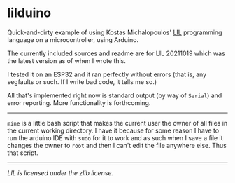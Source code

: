 # lilduino

Quick-and-dirty example of using Kostas Michalopoulos' [LIL] programming language
on a microcontroller, using Arduino.

The currently included sources and readme are for LIL 20211019 which was the latest version as of when I wrote this.

I tested it on an ESP32 and it ran perfectly without errors (that is, any segfaults or such. If I write bad code, it tells me so.)

All that's implemented right now is standard output (by way of `Serial`) and error reporting.
More functionality is forthcoming.

[LIL]: http://runtimeterror.com/tech/lil/

---

`mine` is a little bash script that makes the current user the owner of all files in the current working directory. I have it because for some reason I have to run the arduino IDE with `sudo` for it to work and as such when I save a file it changes the owner to `root` and then I can't edit the file anywhere else. Thus that script.

---

*LIL is licensed under the zlib license.*

